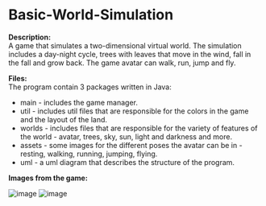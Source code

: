 # Basic-World-Simulation
**Description:**<br />
A game that simulates a two-dimensional virtual world. The simulation includes a day-night cycle, trees with leaves that move in the wind, fall in the fall and grow back. The game avatar can walk, run, jump and fly. <br />

**Files:**<br />
The program contain 3 packages written in Java:<br />
- main - includes the game manager.<br />
- util - includes util files that are responsible for the colors in the game and the layout of the land.<br />
- worlds - includes files that are responsible for the variety of features of the world - avatar, trees, sky, sun, light and darkness and more.<br />
- assets - some images for the different poses the avatar can be in - resting, walking, running, jumping, flying.<br />
- uml - a uml diagram that describes the structure of the program. <br />

**Images from the game:**

![image](https://user-images.githubusercontent.com/87193121/230771574-9ca3c15e-afd1-415e-95a2-0070045b314d.png)
![image](https://user-images.githubusercontent.com/87193121/230771506-c4197a7d-0e0e-4b28-a36e-97ea788164de.png)
